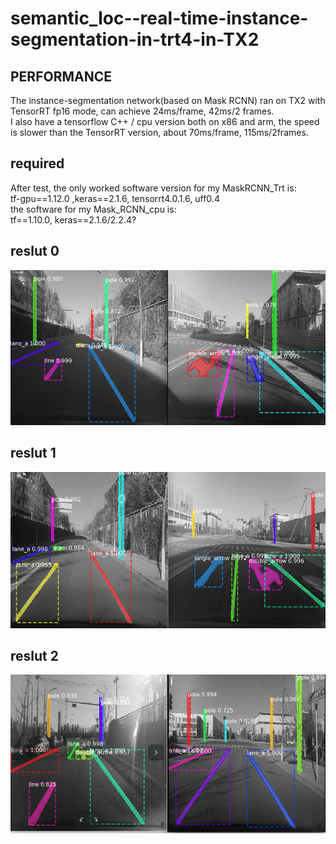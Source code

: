 # semantic_loc--real-time-instance-segmentation-in-trt4-in-TX2

## PERFORMANCE
The instance-segmentation network(based on Mask RCNN) ran on TX2 with TensorRT fp16 mode, can achieve 24ms/frame, 42ms/2 frames.   
I also have a tensorflow C++ / cpu version both on x86 and arm, the speed is slower than the TensorRT version, about 70ms/frame, 115ms/2frames.

## required
After test, the only worked software version for my MaskRCNN_Trt is:  
tf-gpu==1.12.0 ,keras==2.1.6, tensorrt4.0.1.6, uff0.4  
the software for my Mask_RCNN_cpu is:  
tf==1.10.0, keras==2.1.6/2.2.4?  



## reslut 0
<p align="center">
<img src="https://github.com/hwh-hit/semantic_loc--real-time-instance-segmentation-in-trt4-TX2/raw/main/results/r0.png">
</p>

## reslut 1
<p align="center">
<img src="https://github.com/hwh-hit/semantic_loc--real-time-instance-segmentation-in-trt4-TX2/raw/main/results/r1.png">
</p>

## reslut 2
<p align="center">
<img src="https://github.com/hwh-hit/semantic_loc--real-time-instance-segmentation-in-trt4-TX2/raw/main/results/r2.png">
</p>
